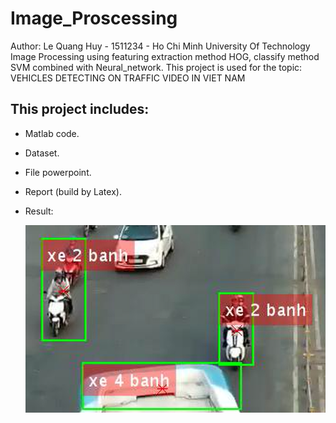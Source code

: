 # Image_Proscessing
Author: Le Quang Huy - 1511234 - Ho Chi Minh University Of Technology
Image Processing using featuring extraction method HOG, classify method SVM combined with Neural_network.
This project is used for the topic: VEHICLES DETECTING ON TRAFFIC VIDEO IN VIET NAM

## This project includes:
- Matlab code.
- Dataset.
- File powerpoint.
- Report (build by Latex).
- Result:

     ![Screenshot](Ketqua.png)
